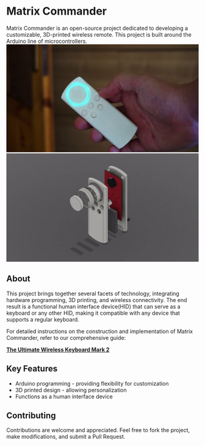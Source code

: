 # Matrix Commander

Matrix Commander is an open-source project dedicated to developing a customizable, 3D-printed wireless remote. This project is built around the Arduino line of microcontrollers.
![Matrix Commander](/assets/preview1.png)
![Matrix Commander render](/assets/preview2.png)

## About

This project brings together several facets of technology, integrating hardware programming, 3D printing, and wireless connectivity. The end result is a functional human interface device(HID) that can serve as a keyboard or any other HID, making it compatible with any device that supports a regular keyboard.

For detailed instructions on the construction and implementation of Matrix Commander, refer to our comprehensive guide:

**[The Ultimate Wireless Keyboard Mark 2](https://www.instructables.com/The-Ultimate-Wireless-Keyboard-Mark-2/)**

## Key Features

- Arduino programming - providing flexibility for customization
- 3D printed design - allowing personalization
- Functions as a human interface device

## Contributing

Contributions are welcome and appreciated. Feel free to fork the project, make modifications, and submit a Pull Request.

